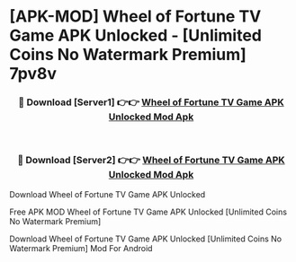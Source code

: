 # [APK-MOD] Wheel of Fortune  TV Game APK Unlocked - [Unlimited Coins No Watermark Premium] 7pv8v



<div align="center">
<h3>🔴 Download [Server1] 👉👉 <a href="https://momento.my/?title=Wheel_of_Fortune__TV_Game_APK_Unlocked">Wheel of Fortune  TV Game APK Unlocked Mod Apk</a></h3><br>

<h3>🔴 Download [Server2] 👉👉 <a href="https://momento.my/?title=Wheel_of_Fortune__TV_Game_APK_Unlocked">Wheel of Fortune  TV Game APK Unlocked Mod Apk</a></h3>
</div>



Download Wheel of Fortune  TV Game APK Unlocked 

Free APK MOD Wheel of Fortune  TV Game APK Unlocked [Unlimited Coins No Watermark Premium]

Download Wheel of Fortune  TV Game APK Unlocked [Unlimited Coins No Watermark Premium] Mod For Android
